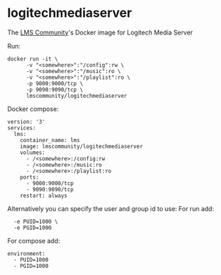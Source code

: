 # logitechmediaserver

The [LMS Community](https://github.com/LMS-Community)'s Docker image for Logitech Media Server

Run:

```
docker run -it \
      -v "<somewhere>":"/config":rw \
      -v "<somewhere>":"/music":ro \
      -v "<somewhere>":"/playlist":ro \
      -p 9000:9000/tcp \
      -p 9090:9090/tcp \
      lmscommunity/logitechmediaserver
```

Docker compose:
```
version: '3'
services:
  lms:
    container_name: lms
    image: lmscommunity/logitechmediaserver
    volumes:
      - /<somewhere>:/config:rw
      - /<somewhere>:/music:ro
      - /<somewhere>:/playlist:ro
    ports:
      - 9000:9000/tcp
      - 9090:9090/tcp
    restart: always
```

Alternatively you can specify the user and group id to use:
For run add:
```
  -e PUID=1000 \
  -e PGID=1000
 ```
For compose add:
```
environment:
  - PUID=1000
  - PGID=1000
 ```